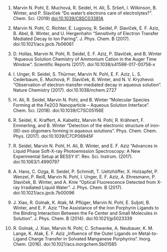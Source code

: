 1)	Marvin N. Pohl, E. Muchová, R. Seidel, H. Ali, Š. Sršeň, I. Wilkinson, B. Winter, and P. Slavíček “Do water’s electrons care of electrolytes?”. Chem. Sci. (2019) [doi:10.1039/C8SC03381A](doi.org/10.1039/C8SC03381A)

2)	Marvin N. Pohl, C. Richter, E. Lugovoy, R. Seidel, P. Slavíček, E. F. Aziz, B. Abel, B. Winter, and U. Hergenhahn “Sensitivity of Electron Transfer Mediated Decay to Ion Pairing”. J. Phys. Chem. B (2017). doi:10.1021/acs.jpcb.7b06061

3)	D. Hollas, Marvin N. Pohl, R. Seidel, E. F. Aziz, P. Slavíček, and B. Winter “Aqueous Solution Chemistry of Ammonium Cation in the Auger Time Window”. Scientific Reports (2017). doi:10.1038/s41598-017-00756-x

4)	I. Unger, R. Seidel, S. Thürmer, Marvin N. Pohl, E. F. Aziz, L. S. Cederbaum, E. Muchová, P. Slavíček, B. Winter, and N. V. Kryzhevoi “Observation of electron-transfer-mediated decay in aqueous solution”. Nature Chemistry (2017). doi:10.1038/nchem.2727

5)	H. Ali, R. Seidel, Marvin N. Pohl, and B. Winter “Molecular Species Forming at the Fe2O3 Nanoparticle – Aqueous Solution Interface”. Chem. Sci. (2018). doi:10.1039/C7SC05156E

6)	R. Seidel, K. Kraffert, A. Kabelitz, Marvin N. Pohl, R. Krähnert, F. Emmerling, and B. Winter “Detection of the electronic structure of iron-(III)-oxo oligomers forming in aqueous solutions”. Phys. Chem. Chem. Phys. (2017). doi:10.1039/C7CP06945F

7)	R. Seidel, Marvin N. Pohl, H. Ali, B. Winter, and E. F. Aziz “Advances in Liquid Phase Soft-X-ray Photoemission Spectroscopy: A New Experimental Setup at BESSY II”. Rev. Sci. Instrum. (2017). doi:10.1063/1.4990797

8)	A. Hans, C. Ozga, R. Seidel, P. Schmidt, T. Ueltzhöffer, X. Holzapfel, P. Wenzel, P. Reiß, Marvin N. Pohl, I. Unger, E. F. Aziz, A. Ehresmann, P. Slavíček, B. Winter, and A. Knie “Optical Fluorescence Detected from X-ray Irradiated Liquid Water”. J. Phys. Chem. B (2017). doi:10.1021/acs.jpcb.7b00096

9)	J. Xiao, R. Golnak, K. Atak, M. Pflüger, Marvin N. Pohl, E. Suljoti, B. Winter, and E. F. Aziz “The Assistance of the Iron Porphyrin Ligands to the Binding Interaction Between the Fe Center and Small Molecules in Solution”. J. Phys. Chem. B (2014). doi:10.1021/jp5023339

10)	R. Golnak, J. Xiao, Marvin N. Pohl, C. Schwanke, A. Neubauer, K. M. Lange, K. Atak, E. F. Aziz „Influence of the Outer Ligands on Metal-to-Ligand Charge Transfer in Solvated Manganese Porphyrins“. Inorg. Chem. (2016). doi:10.1021/acs.inorgchem.5b01585
